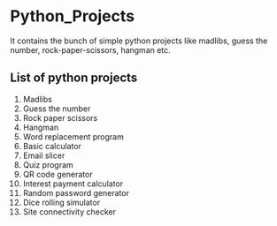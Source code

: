 # Python_Projects
It contains the bunch of simple python projects like madlibs, guess the number, rock-paper-scissors, hangman etc.

## List of python projects
 1) Madlibs
 2) Guess the number
 3) Rock paper scissors
 4) Hangman
 5) Word replacement program
 6) Basic calculator
 7) Email slicer
 8) Quiz program
 9) QR code generator
10) Interest payment calculator
11) Random password generator
12) Dice rolling simulator
13) Site connectivity checker
